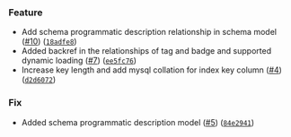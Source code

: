 ### Feature
* Add schema programmatic description relationship in schema model ([#10](https://github.com/crazy-2020/amundsenrds/issues/10)) ([`18adfe8`](https://github.com/crazy-2020/amundsenrds/commit/18adfe8ff350806b14e972b3ca10feab9c471f03))
* Added backref in the relationships of tag and badge and supported dynamic loading ([#7](https://github.com/crazy-2020/amundsenrds/issues/7)) ([`ee5fc76`](https://github.com/crazy-2020/amundsenrds/commit/ee5fc768613be0170ecad051903c07c4242e757a))
* Increase key length and add mysql collation for index key column ([#4](https://github.com/crazy-2020/amundsenrds/issues/4)) ([`d2d6072`](https://github.com/crazy-2020/amundsenrds/commit/d2d607295d80fad8cbbdcdc16cf8341c8c525b61))

### Fix
* Added schema programmatic description model ([#5](https://github.com/crazy-2020/amundsenrds/issues/5)) ([`84e2941`](https://github.com/crazy-2020/amundsenrds/commit/84e29414a3cff3396fde1567636a019ecc3c1d8a))
